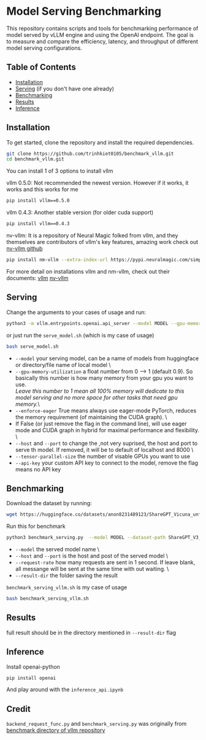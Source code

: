 # Model Serving Benchmarking

This repository contains scripts and tools for benchmarking performance of model served by vLLM engine and using the OpenAI endpoint. The goal is to measure and compare the efficiency, latency, and throughput of different model serving configurations.

## Table of Contents

- [Installation](#installation)
- [Serving](#serving) (if you don't have one already)
- [Benchmarking](#benchmarking)
- [Results](#results)
- [Inference](#inference)

## Installation

To get started, clone the repository and install the required dependencies.

```bash
git clone https://github.com/trinhkiet0105/benchmark_vllm.git
cd benchmark_vllm.git
```

You can install 1 of 3 options to install vllm

vllm 0.5.0:
Not recommended the newest version. However if it works, it works and this works for me

```bash
pip install vllm==0.5.0
```

vllm 0.4.3:
Another stable version (for older cuda support)

```bash
pip install vllm==0.4.3
```

nv-vllm:
It is a repository of Neural Magic folked from vllm, and they themselves are contributors of vllm's key features, amazing work check out [nv-vllm github](https://github.com/neuralmagic/nm-vllm)

```bash
pip install nm-vllm --extra-index-url https://pypi.neuralmagic.com/simple
```

For more detail on installations vllm and nm-vllm, check out their documents:
[vllm](https://docs.vllm.ai)
[nv-vllm](https://docs.neuralmagic.com/products/nm-vllm/)

## Serving

Change the arguments to your cases of usage and run:

```bash
python3 -m vllm.entrypoints.openai.api_server --model MODEL --gpu-memory-utilization GPU_MEMORY_UTILIZATION --tensor-parallel-size TENSOR_PARALLEL_SIZE --host HOST --port PORT --enforce-eager --api-key YOUR_CUSTOM_API_KEY
```

or just run the `serve_model.sh` (which is my case of usage)

```bash
bash serve_model.sh
```

- `--model` your serving model, can be a name of models from huggingface or directory/file name of local model \
- `--gpu-memory-utilization` a float number from 0 --> 1 (default 0.9). So basically this number is how many memory from your gpu you want to use.\
*Leave this number to 1 mean all 100% memory will dedicate to this model serving and no more space for other tasks that need gpu memory.*\
- `--enforce-eager` True means always use eager-mode PyTorch, reduces the memory requirement (of maintaining the CUDA graph). \
- If False (or just remove the flag in the command line), will use eager mode and CUDA graph in hybrid for maximal performance and flexibility. \
- `--host` and `--port` to change the ,not very suprised, the host and port to serve th model. If removed, it will be to default of localhost and 8000 \
- `--tensor-parallel-size` the number of visable GPUs you want to use
- `--api-key` your custom API key to connect to the model, remove the flag means no API key

## Benchmarking

Download the dataset by running:

```bash
wget https://huggingface.co/datasets/anon8231489123/ShareGPT_Vicuna_unfiltered/resolve/main/ShareGPT_V3_unfiltered_cleaned_split.json
```

Run this for benchmark

```bash
python3 benchmark_serving.py  --model MODEL --dataset-path ShareGPT_V3_unfiltered_cleaned_split.json --host HOST --port PORT --request-rate REQUEST_RATE --save-result --result-dir RESULT_DIR
```

- `--model` the served model name \
- `--host` and `--port` is the host and post of the served model \
- `--request-rate` how many requests are sent in 1 second. If leave blank, all messange will be sent at the same time with out waiting. \
- `--result-dir` the folder saving the result

`benchmark_serving_vllm.sh` is my case of usage

```bash
bash benchmark_serving_vllm.sh
```

## Results

full result should be in the directory mentioned in `--result-dir` flag

## Inference

Install openai-python

```bash
pip install openai
```

And play around with the `inference_api.ipynb`

## Credit

`backend_request_func.py` and `benchmark_serving.py` was originally from [benchmark directory of vllm repository](https://github.com/vllm-project/vllm/tree/main/benchmarks)
